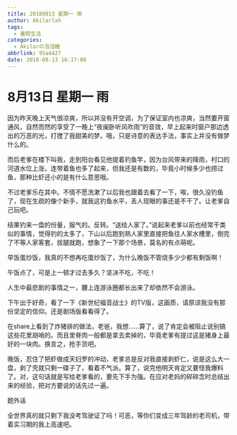 ```yaml
---
title: 20180813 星期一 雨
author: Akilarlxh
tags:
  - 暑假生活
categories:
  - Akilarの泡泡糖
abbrlink: 95a4427
date: 2018-08-13 16:17:00
---
```

# 8月13日 星期一 雨

因为昨天晚上天气很凉爽，所以并没有开空调，为了保证室内也凉爽，当然要开窗通风，自然而然的享受了一晚上“夜阑卧听风吹雨”的音效，早上起来时窗户那边透出的万恶的光，打搅了我甜美的梦。哦，只是诗意的表达手法，事实上并没有做梦什么的。

而后老爹在楼下叫我，走到阳台看见他提着钓鱼竿，因为台风带来的降雨，村口的河道水位上涨，连带着鱼也多了起来，但我还是有数的，毕竟小时候多少也捞过鱼，那种比虾还小的是有什么意思哦。

不过老爹乐在其中。不情不愿洗漱了以后我也跟着去看了一下，唉，很久没钓鱼了，现在生疏的像个新手，就我这钓鱼水平，丢人现眼的事还是不干了。让老爹自己玩吧。

结果钓来一盘的份量，服气的。反转。“送给人家了。”说起来老爹以前也经常干类似的事情，觉得钓的太多了，下山以后跑到熟人家里直接把鱼往人家水槽里，倒完了不等人家客套，拔腿就跑，想象了一下那个场景，莫名的有点萌呢。

早饭蛋炒饭，我真的不想再吃蛋炒饭了，为什么晚饭不管烧多少少都有剩饭啊！

午饭点了，可是上一顿才过去多久？坚决不吃，不吃！

人生中最悲剧的事情之一，腰上连游泳圈都长出来了却依然不会游泳。

下午出于好奇，看了一下《新世纪福音战士》的TV版，这画质，请原谅我没有那份坚定的信仰。还是剧场版看看得了。

在share上看到了炸猪排的做法，老爸，我想……算了，说了肯定会被阻止说别搞这些花里胡哨的。而且里脊肉一般都是拿去卖掉的，毕竟老爹有提过这是猪身上最好的一块肉。换言之，抢手货吧。

晚饭，忍住了把虾做成天妇罗的冲动，老爹总是反对我直接剥虾仁，说是这么大一盘，剥了壳就只剩一碟子了，看着不气派。算了，说完他明天肯定又要怪我爆料了。对，这句话就是写给老爹看的，要先下手为强。在应对老妈的碎碎念时总结出来的经验，把对方要说的话先过一遍。

题外话

全世界真的就只剩下我没考驾驶证了吗！可恶，等你们变成三年驾龄的老司机，带着实习期的我上高速吧。



